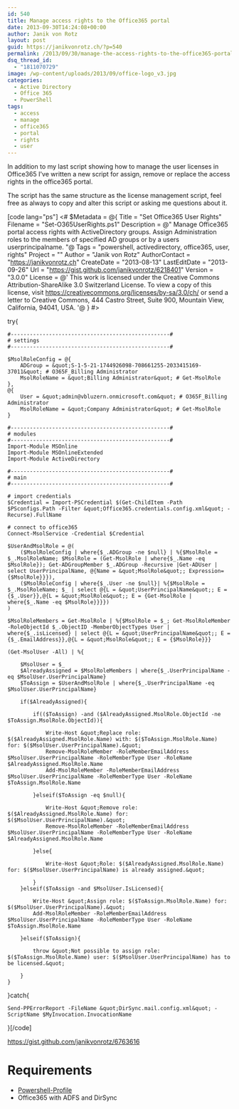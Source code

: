 ```yaml
---
id: 540
title: Manage access rights to the Office365 portal
date: 2013-09-30T14:24:08+00:00
author: Janik von Rotz
layout: post
guid: https://janikvonrotz.ch/?p=540
permalink: /2013/09/30/manage-the-access-rights-to-the-office365-portal/
dsq_thread_id:
  - "1811070729"
image: /wp-content/uploads/2013/09/office-logo_v3.jpg
categories:
  - Active Directory
  - Office 365
  - PowerShell
tags:
  - access
  - manage
  - office365
  - portal
  - rights
  - user
---
```

In addition to my last script showing how to manage the user licenses in Office365 I've written a new script for assign, remove or replace the access rights in the office365 portal.

The script has the same structure as the license management script, feel free as always to copy and alter this script or asking me questions about it.

<!--more-->

[code lang="ps"]
&lt;#
$Metadata = @{
    Title = &quot;Set Office365 User Rights&quot;
    Filename = &quot;Set-O365UserRights.ps1&quot;
    Description = @&quot;
Manage Office365 portal access rights with ActiveDirectory groups.
Assign Administration roles to the members of specified AD groups or by a users userprincipalname.
&quot;@
    Tags = &quot;powershell, activedirectory, office365, user, rights&quot;
    Project = &quot;&quot;
    Author = &quot;Janik von Rotz&quot;
    AuthorContact = &quot;https://janikvonrotz.ch&quot;
    CreateDate = &quot;2013-08-13&quot;
    LastEditDate = &quot;2013-09-26&quot;
    Url = &quot;https://gist.github.com/janikvonrotz/6218401&quot;
    Version = &quot;3.0.0&quot;
    License = @'
This work is licensed under the Creative Commons Attribution-ShareAlike 3.0 Switzerland License.
To view a copy of this license, visit https://creativecommons.org/licenses/by-sa/3.0/ch/ or
send a letter to Creative Commons, 444 Castro Street, Suite 900, Mountain View, California, 94041, USA.
'@
}
#&gt;

try{

    #--------------------------------------------------#
    # settings
    #--------------------------------------------------#

    $MsolRoleConfig = @{
        ADGroup = &quot;S-1-5-21-1744926098-708661255-2033415169-37011&quot; # O365F_Billing Administrator
        MsolRoleName = &quot;Billing Administrator&quot; # Get-MsolRole
    },
    @{
        User = &quot;admin@vbluzern.onmicrosoft.com&quot; # O365F_Billing Administrator
        MsolRoleName = &quot;Company Administrator&quot; # Get-MsolRole
    }

    #--------------------------------------------------#
    # modules
    #--------------------------------------------------#
    Import-Module MSOnline
    Import-Module MSOnlineExtended
    Import-Module ActiveDirectory

    #--------------------------------------------------#
    # main
    #--------------------------------------------------#

    # import credentials
    $Credential = Import-PSCredential $(Get-ChildItem -Path $PSconfigs.Path -Filter &quot;Office365.credentials.config.xml&quot; -Recurse).FullName

    # connect to office365
    Connect-MsolService -Credential $Credential

    $UserAndMsolRole = @(
        ($MsolRoleConfig | where{$_.ADGroup -ne $null} | %{$MsolRole = $_.MsolRoleName; $MsolRole = (Get-MsolRole | where{$_.Name -eq $MsolRole}); Get-ADGroupMember $_.ADGroup -Recursive |Get-ADUser | select UserPrincipalName, @{Name = &quot;MsolRole&quot;; Expression={$MsolRole}}}),
        ($MsolRoleConfig | where{$_.User -ne $null}| %{$MsolRole = $_.MsolRoleName; $_ | select @{L = &quot;UserPrincipalName&quot;; E = {$_.User}},@{L = &quot;MsolRole&quot;; E = {Get-MsolRole | where{$_.Name -eq $MsolRole}}}})
    )

    $MsolRoleMembers = Get-MsolRole | %{$MsolRole = $_; Get-MsolRoleMember -RoleObjectId $_.ObjectID -MemberObjectTypes User | where{$_.isLicensed} | select @{L = &quot;UserPrincipalName&quot;; E = {$_.EmailAddress}},@{L = &quot;MsolRole&quot;; E = {$MsolRole}}}

    (Get-MsolUser -All) | %{

        $MsolUser = $_
        $AlreadyAssigned = $MsolRoleMembers | where{$_.UserPrincipalName -eq $MsolUser.UserPrincipalName}
        $ToAssign = $UserAndMsolRole | where{$_.UserPrincipalName -eq $MsolUser.UserPrincipalName}

        if($AlreadyAssigned){

            if(($ToAssign) -and ($AlreadyAssigned.MsolRole.ObjectId -ne $ToAssign.MsolRole.ObjectId)){

                Write-Host &quot;Replace role: $($AlreadyAssigned.MsolRole.Name) with: $($ToAssign.MsolRole.Name) for: $($MsolUser.UserPrincipalName).&quot;
                Remove-MsolRoleMember -RoleMemberEmailAddress $MsolUser.UserPrincipalName -RoleMemberType User -RoleName $AlreadyAssigned.MsolRole.Name
                Add-MsolRoleMember -RoleMemberEmailAddress $MsolUser.UserPrincipalName -RoleMemberType User -RoleName $ToAssign.MsolRole.Name

            }elseif($ToAssign -eq $null){

                Write-Host &quot;Remove role: $($AlreadyAssigned.MsolRole.Name) for: $($MsolUser.UserPrincipalName).&quot;
                Remove-MsolRoleMember -RoleMemberEmailAddress $MsolUser.UserPrincipalName -RoleMemberType User -RoleName $AlreadyAssigned.MsolRole.Name

            }else{

                Write-Host &quot;Role: $($AlreadyAssigned.MsolRole.Name) for: $($MsolUser.UserPrincipalName) is already assigned.&quot;

            }
        }elseif($ToAssign -and $MsolUser.IsLicensed){

            Write-Host &quot;Assign role: $($ToAssign.MsolRole.Name) for: $($MsolUser.UserPrincipalName).&quot;
            Add-MsolRoleMember -RoleMemberEmailAddress $MsolUser.UserPrincipalName -RoleMemberType User -RoleName $ToAssign.MsolRole.Name

        }elseif($ToAssign){

            throw &quot;Not possible to assign role: $($ToAssign.MsolRole.Name) user: $($MsolUser.UserPrincipalName) has to be licensed.&quot;

        }
    }

}catch{

    Send-PPErrorReport -FileName &quot;DirSync.mail.config.xml&quot; -ScriptName $MyInvocation.InvocationName

}[/code]

<a href="https://gist.github.com/janikvonrotz/6763616">https://gist.github.com/janikvonrotz/6763616</a>

<h1>Requirements</h1>

<ul>
    <li><a href="https://github.com/janikvonrotz/Powershell-Profile">Powershell-Profile</a></li>
    <li>Office365 with ADFS and DirSync</li>
</ul>